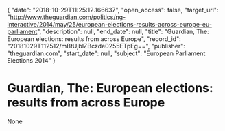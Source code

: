 {
  "date": "2018-10-29T11:25:12.166637", 
  "open_access": false, 
  "target_url": "http://www.theguardian.com/politics/ng-interactive/2014/may/25/european-elections-results-across-europe-eu-parliament", 
  "description": null, 
  "end_date": null, 
  "title": "Guardian, The: European elections: results from across Europe", 
  "record_id": "20181029T112512/mBtUjblZBczde0255ETpEg==", 
  "publisher": "theguardian.com", 
  "start_date": null, 
  "subject": "European Parliament Elections 2014"
}

# Guardian, The: European elections: results from across Europe

None